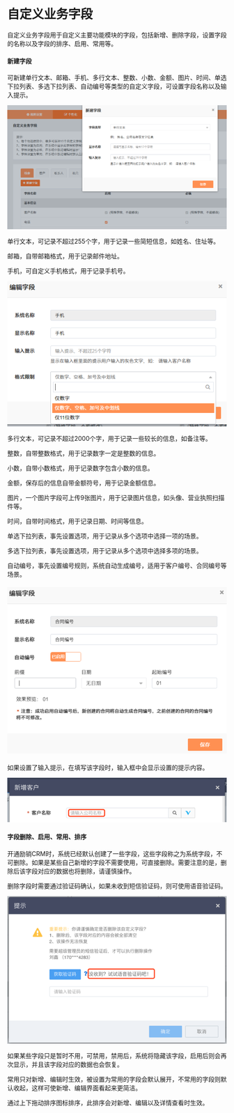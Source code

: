 # 自定义业务字段

自定义业务字段用于自定义主要功能模块的字段，包括新增、删除字段，设置字段的名称以及字段的排序、启用、常用等。

#### 新建字段

可新建单行文本、邮箱、手机、多行文本、整数、小数、金额、图片、时间、单选下拉列表、多选下拉列表、自动编号等类型的自定义字段，可设置字段名称以及输入提示。

![](/assets/lix新建字段.png)

单行文本，可记录不超过255个字，用于记录一些简短信息，如姓名、住址等。

邮箱，自带邮箱格式，用于记录邮件地址。

手机，可自定义手机格式，用于记录手机号。

![](/assets/lix编辑字段.png)

多行文本，可记录不超过2000个字，用于记录一些较长的信息，如备注等。

整数，自带整数格式，用于记录数字一定是整数的信息。

小数，自带小数格式，用于记录数字包含小数的信息。

金额，保存后的信息自带金额符号，用于记录金额信息。

图片，一个图片字段可上传9张图片，用于记录图片信息，如头像、营业执照扫描件等。

时间，自带时间格式，用于记录日期、时间等信息。

单选下拉列表，事先设置选项，用于记录从多个选项中选择一项的场景。

多选下拉列表，事先设置选项，用于记录从多个选项中选择多项的场景。

自动编号，事先设置编号规则，系统自动生成编号，适用于客户编号、合同编号等场景。

#### ![](/assets/lix合同编号.png)

如果设置了输入提示，在填写该字段时，输入框中会显示设置的提示内容。

![](/assets/自定义字段5.png)

#### 字段删除、启用、常用、排序

开通励销CRM时，系统已经默认创建了一些字段，这些字段称之为系统字段，不可删除。如果是某些自己新增的字段不需要使用，可直接删除。需要注意的是，删除后该字段对应的数据也将删除，请谨慎操作。

删除字段时需要通过验证码确认，如果未收到短信验证码，则可使用语音验证码。

![](/assets/自定义字段4.png)

如果某些字段只是暂时不用，可禁用，禁用后，系统将隐藏该字段，启用后则会再次显示，并且该字段对应的数据也会恢复。

常用只对新增、编辑时生效，被设置为常用的字段会默认展开，不常用的字段则默认收起，这样可使新增、编辑界面看起来更简洁。

通过上下拖动排序图标排序，此排序会对新增、编辑以及详情查看时生效。

